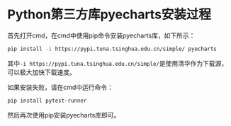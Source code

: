 ﻿# Python第三方库pyecharts安装过程

首先打开cmd，在cmd中使用pip命令安装pyecharts库，如下所示：
```bash
pip install -i https://pypi.tuna.tsinghua.edu.cn/simple/ pyecharts
```
其中`-i https://pypi.tuna.tsinghua.edu.cn/simple/`是使用清华作为下载源，可以极大加快下载速度。

如果安装失败，请在cmd中运行命令：
```bash
pip install pytest-runner 
```
然后再次使用pip安装pyecharts库即可。

